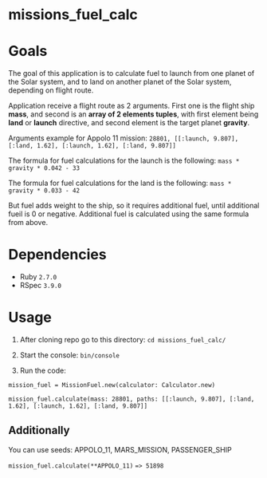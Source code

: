 # missions_fuel_calc

# Goals

The goal of this application is to calculate fuel to launch from one planet of the Solar system, and to land on another planet of the Solar system, depending on flight route.

Application receive a flight route as 2 arguments. First one is the flight ship **mass**, and second is an **array of 2 elements tuples**, with first element being **land** or **launch** directive, and second element is the target planet **gravity**.

Arguments example for Appolo 11 mission: ```28801, [[:launch, 9.807], [:land, 1.62], [:launch, 1.62], [:land, 9.807]]```

The formula for fuel calculations for the launch is the following:
`mass * gravity * 0.042 - 33`

The formula for fuel calculations for the land is the following:
`mass * gravity * 0.033 - 42`

But fuel adds weight to the ship, so it requires additional fuel, until additional fueil is 0 or negative. Additional fuel is calculated using the same formula from above.

# Dependencies

- Ruby `2.7.0`
- RSpec `3.9.0`

# Usage

1. After cloning repo go to this directory:
`cd missions_fuel_calc/`

2. Start the console:
`bin/console`

3. Run the code:

```mission_fuel = MissionFuel.new(calculator: Calculator.new)```

```mission_fuel.calculate(mass: 28801, paths: [[:launch, 9.807], [:land, 1.62], [:launch, 1.62], [:land, 9.807]]```

## Additionally
You can use seeds: APPOLO_11, MARS_MISSION, PASSENGER_SHIP

`mission_fuel.calculate(**APPOLO_11)`
`=> 51898`
